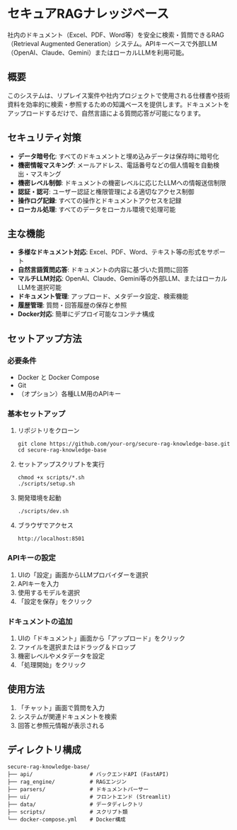 # セキュアRAGナレッジベース

社内のドキュメント（Excel、PDF、Word等）を安全に検索・質問できるRAG（Retrieval Augmented Generation）システム。APIキーベースで外部LLM（OpenAI、Claude、Gemini）またはローカルLLMを利用可能。

## 概要

このシステムは、リプレイス案件や社内プロジェクトで使用される仕様書や技術資料を効率的に検索・参照するための知識ベースを提供します。ドキュメントをアップロードするだけで、自然言語による質問応答が可能になります。

## セキュリティ対策

- **データ暗号化**: すべてのドキュメントと埋め込みデータは保存時に暗号化
- **機密情報マスキング**: メールアドレス、電話番号などの個人情報を自動検出・マスキング
- **機密レベル制御**: ドキュメントの機密レベルに応じたLLMへの情報送信制限
- **認証・認可**: ユーザー認証と権限管理による適切なアクセス制御
- **操作ログ記録**: すべての操作とドキュメントアクセスを記録
- **ローカル処理**: すべてのデータをローカル環境で処理可能

## 主な機能

- **多様なドキュメント対応**: Excel、PDF、Word、テキスト等の形式をサポート
- **自然言語質問応答**: ドキュメントの内容に基づいた質問に回答
- **マルチLLM対応**: OpenAI、Claude、Gemini等の外部LLM、またはローカルLLMを選択可能
- **ドキュメント管理**: アップロード、メタデータ設定、検索機能
- **履歴管理**: 質問・回答履歴の保存と参照
- **Docker対応**: 簡単にデプロイ可能なコンテナ構成

## セットアップ方法

### 必要条件

- Docker と Docker Compose
- Git
- （オプション）各種LLM用のAPIキー

### 基本セットアップ

1. リポジトリをクローン
   ```
   git clone https://github.com/your-org/secure-rag-knowledge-base.git
   cd secure-rag-knowledge-base
   ```

2. セットアップスクリプトを実行
   ```
   chmod +x scripts/*.sh
   ./scripts/setup.sh
   ```

3. 開発環境を起動
   ```
   ./scripts/dev.sh
   ```

4. ブラウザでアクセス
   ```
   http://localhost:8501
   ```

### APIキーの設定

1. UIの「設定」画面からLLMプロバイダーを選択
2. APIキーを入力
3. 使用するモデルを選択
4. 「設定を保存」をクリック

### ドキュメントの追加

1. UIの「ドキュメント」画面から「アップロード」をクリック
2. ファイルを選択またはドラッグ＆ドロップ
3. 機密レベルやメタデータを設定
4. 「処理開始」をクリック

## 使用方法

1. 「チャット」画面で質問を入力
2. システムが関連ドキュメントを検索
3. 回答と参照元情報が表示される

## ディレクトリ構成

```
secure-rag-knowledge-base/
├── api/                  # バックエンドAPI (FastAPI)
├── rag_engine/           # RAGエンジン
├── parsers/              # ドキュメントパーサー
├── ui/                   # フロントエンド (Streamlit)
├── data/                 # データディレクトリ
├── scripts/              # スクリプト類
└── docker-compose.yml    # Docker構成
```